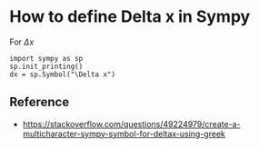 # How to define Delta x in Sympy 

For $\Delta x$ 

```
import sympy as sp
sp.init_printing()
dx = sp.Symbol("\Delta x")
```

## Reference

- https://stackoverflow.com/questions/49224979/create-a-multicharacter-sympy-symbol-for-deltax-using-greek

